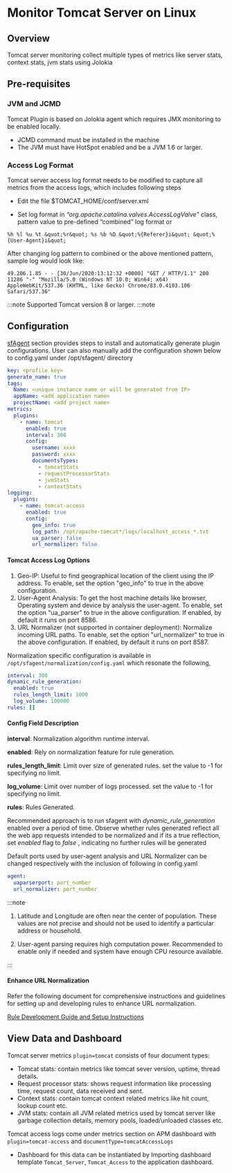# Monitor Tomcat Server on Linux

## Overview

Tomcat server monitoring collect multiple types of metrics like server stats, context stats, jvm stats using Jolokia

## Pre-requisites

### JVM and JCMD
Tomcat Plugin is based on Jolokia agent which requires JMX monitoring to be enabled locally.
- JCMD command must be installed in the machine
- The JVM must have HotSpot enabled and be a JVM 1.6 or larger.

### Access Log Format

Tomcat server access log format needs to be modified to capture all metrics from the access logs, which includes following steps

- Edit the file $TOMCAT_HOME/conf/server.xml

- Set log format in *“org.apache.catalina.valves.AccessLogValve*” class, pattern value to pre-defined “combined” log format or

```
%h %l %u %t &quot;%r&quot; %s %b %D &quot;%{Referer}i&quot; &quot;%{User-Agent}i&quot;
```

After changing log pattern to combined or the above mentioned pattern, sample log would look like:

```
49.206.1.85 - - [30/Jun/2020:13:12:32 +0000] "GET / HTTP/1.1" 200 11286 "-" "Mozilla/5.0 (Windows NT 10.0; Win64; x64) AppleWebKit/537.36 (KHTML, like Gecko) Chrome/83.0.4103.106 Safari/537.36"
```

:::note
  Supported Tomcat version 8 or larger.
:::note

## Configuration

[sfAgent](/docs/sidebar-sf-selfhosted-turbo/Quick_Start/getting_started#sfagent) section provides steps to install and automatically generate plugin configurations. User can also manually add the configuration shown below to config.yaml under /opt/sfagent/ directory 

```yaml
key: <profile key> 
generate_name: true 
tags: 
  Name: <unique instance name or will be generated from IP> 
  appName: <add application name> 
  projectName: <add project name> 
metrics: 
  plugins: 
    - name: tomcat 
      enabled: true 
      interval: 300 
      config: 
        username: xxxx 
        password: xxxx
        documentsTypes:
          - tomcatStats
          - requestProcessorStats
          - jvmStats
          - contextStats
logging: 
  plugins: 
    - name: tomcat-access 
      enabled: true 
      config: 
        geo_info: true  
        log_path: /opt/apache-tomcat*/logs/localhost_access_*.txt 
        ua_parser: false
        url_normalizer: false

```

#### Tomcat Access Log Options

  1. Geo-IP: Useful to find geographical location of the client using the IP address. To enable, set the option "geo_info" to true in the above configuration.
  2. User-Agent Analysis: To get the host machine details like browser, Operating system and device by analysis the user-agent. To enable, set the option "ua_parser" to true in the above configuration. If enabled, by default it runs on port 8586.
  3. URL Normalizer (not supported in container deployment): Normalize incoming URL paths. To enable, set the option "url_normalizer" to true in the above configuration. If enabled, by default it runs on port 8587. 

Normalization specific configuration is available in `/opt/sfagent/normalization/config.yaml` which resonate the following,

```yaml
interval: 300
dynamic_rule_generation:
  enabled: true
  rules_length_limit: 1000 
  log_volume: 100000
rules: []
```

#### Config Field Description

**interval**: Normalization algorithm runtime interval.

**enabled**: Rely on normalization feature for rule generation.

**rules_length_limit**: Limit over size of generated rules. set the value to -1  for specifying no limit.

**log_volume**: Limit over number of logs processed. set the value to -1  for specifying no limit.

**rules**: Rules Generated.

Recommended approach is to run sfagent with *dynamic_rule_generation* enabled over a period of time. Observe whether rules generated reflect all the web app requests intended to be normalized and if its a true reflection, set *enabled* flag to *false* , indicating no further rules will be generated

Default ports used by user-agent analysis and URL Normalizer can be changed respectively with the inclusion of following in config.yaml

```yaml
agent:
  uaparserport: port_number
  url_normalizer: port_number
```

:::note
 1. Latitude and Longitude are often near the center of population. These values are not precise and should not be used to identify a particular address or household.

 2. User-agent parsing requires high computation power. Recommended to enable only if needed and system have enough CPU resource available.

:::

#### Enhance URL Normalization

Refer the following document for comprehensive instructions and guidelines for setting up and developing rules to enhance URL normalization.

[Rule Development Guide and Setup Instructions](https://docs.google.com/document/d/1c1FWXYoAiXJa8ET9Uvq5N--nNQcwVjMGWyPbz38z0a4/edit) 

## View Data and Dashboard

Tomcat server metrics `plugin=tomcat` consists of four document types:

- Tomcat stats: contain metrics like tomcat sever version, uptime, thread details.
- Request processor stats: shows request information like processing time, request count, data received and sent.
- Context stats: contain tomcat context related metrics like hit count, lookup count etc.
- JVM stats: contain all JVM related metrics used by tomcat server like garbage collection details, memory pools, loaded/unloaded classes etc.

Tomcat access logs come under metrics section on APM dashboard with `plugin=tomcat-access` and `documentType=tomcatAccessLogs`

- Dashboard for this data can be instantiated by Importing dashboard template `Tomcat_Server`, `Tomcat_Access` to the application dashboard.
